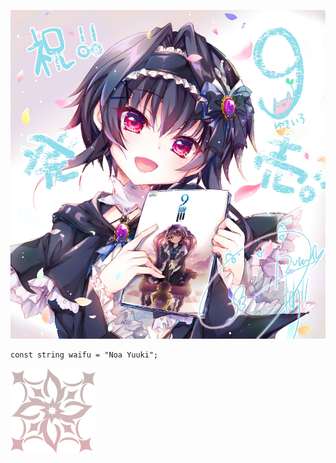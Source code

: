 ![image](img/yuuki_noa.jpg)
```
const string waifu = "Noa Yuuki";
```
![image](img/img_stigma_04.png)

<!--
**Blue-Roar/Blue-Roar** is a ✨ _special_ ✨ repository because its `README.md` (this file) appears on your GitHub profile.

Here are some ideas to get you started:

- 🔭 I’m currently working on ...
- 🌱 I’m currently learning ...
- 👯 I’m looking to collaborate on ...
- 🤔 I’m looking for help with ...
- 💬 Ask me about ...
- 📫 How to reach me: ...
- 😄 Pronouns: ...
- ⚡ Fun fact: ...
-->
